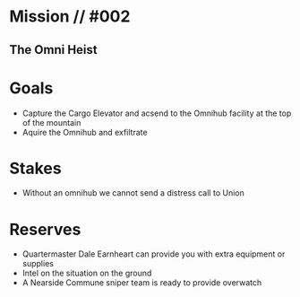 # Mission // #002
## The Omni Heist



# Goals
- Capture the Cargo Elevator and acsend to the Omnihub facility at the top of the mountain
- Aquire the Omnihub and exfiltrate

# Stakes
- Without an omnihub we cannot send a distress call to Union

# Reserves
- Quartermaster Dale Earnheart can provide you with extra equipment or supplies
- Intel on the situation on the ground
- A Nearside Commune sniper team is ready to provide overwatch
